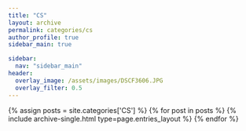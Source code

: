 ```yaml
---
title: "CS"
layout: archive
permalink: categories/cs
author_profile: true
sidebar_main: true

sidebar:
  nav: "sidebar_main"
header:
  overlay_image: /assets/images/DSCF3606.JPG
  overlay_filter: 0.5
---
```


{% assign posts = site.categories['CS'] %} {% for post in posts %} {% include archive-single.html type=page.entries_layout %} {% endfor %}
